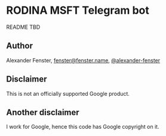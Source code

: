 # RODINA MSFT Telegram bot

README TBD

## Author

Alexander Fenster, fenster@fenster.name,
[@alexander-fenster](https://github.com/alexander-fenster)

## Disclaimer

This is not an officially supported Google product.

## Another disclaimer

I work for Google, hence this code has Google copyright on it.
